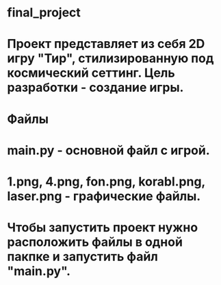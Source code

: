 # final_project
# Проект представляет из себя 2D игру "Тир", стилизированную под космический сеттинг. Цель разработки - создание игры.
# Файлы
# main.py - основной файл с игрой.
# 1.png, 4.png, fon.png, korabl.png, laser.png - графические файлы.
# Чтобы запустить проект нужно расположить файлы в одной пакпке и запустить файл "main.py".
